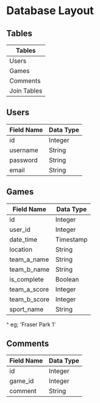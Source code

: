 # Database Layout

## Tables

| Tables      |
|-------------|
| Users       |
| Games       |
| Comments    |
| Join Tables |

## Users

| Field Name | Data Type|
| -----------|----------|
| id         | Integer  |
| username   | String   |
| password   | String   |
| email      | String   |

## Games

| Field Name   | Data Type |
|--------------|-----------|
| id           | Integer   |
| user_id      | Integer   |
| date_time    | Timestamp |
| location     | String    |
| team_a_name  | String    |
| team_b_name  | String    |
| is_complete  | Boolean   |
| team_a_score | Integer   |
| team_b_score | Integer   |
| sport_name   | String    |

^ eg; 'Fraser Park 1'

## Comments

| Field Name | Data Type |
|------------|-----------|
| id         | Integer   |
| game_id    | Integer   |
| comment    | String    |
